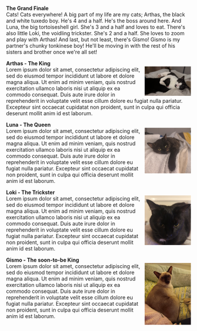 <p>
<br />
<strong>The Grand Finale</strong>
<br />
Cats! Cats everywhere! A big part of my life are my cats; Arthas, the black and white tuxedo boy. He's 4 and a half. He's the boss around here. And Luna, the big tortoiseshell girl. She's 3 and a half and loves to eat. There's also little Loki, the voidling trickster. She's 2 and a half. She loves to zoom and play with Arthas! And last, but not least, there's Gismo! Gismo is my partner's chunky tonkinese boy! He'll be moving in with the rest of his sisters and brother once we're all set!
</p>
<p>
<strong>Arthas - The King</strong>
<br />
<img src="/assets/img/arthas_loki_playing.jpg" class="img-fluid z-depth-1 rounded-circle" width="25%" height="auto" alt="Arthas the King!" align="right" loading="eager" onerror="this.onerror=null; $('.responsive-img-srcset').remove();">
Lorem ipsum dolor sit amet, consectetur adipiscing elit, sed do eiusmod tempor incididunt ut labore et dolore magna aliqua. Ut enim ad minim veniam, quis nostrud exercitation ullamco laboris nisi ut aliquip ex ea commodo consequat. Duis aute irure dolor in reprehenderit in voluptate velit esse cillum dolore eu fugiat nulla pariatur. Excepteur sint occaecat cupidatat non proident, sunt in culpa qui officia deserunt mollit anim id est laborum.
</p>
<p>
<strong>Luna - The Queen</strong>
<br />
<img src="/assets/img/luna.jpg" class="img-fluid z-depth-1 rounded-circle" width="25%" height="auto" alt="Luna the Queen!" align="right" loading="eager" onerror="this.onerror=null; $('.responsive-img-srcset').remove();">
Lorem ipsum dolor sit amet, consectetur adipiscing elit, sed do eiusmod tempor incididunt ut labore et dolore magna aliqua. Ut enim ad minim veniam, quis nostrud exercitation ullamco laboris nisi ut aliquip ex ea commodo consequat. Duis aute irure dolor in reprehenderit in voluptate velit esse cillum dolore eu fugiat nulla pariatur. Excepteur sint occaecat cupidatat non proident, sunt in culpa qui officia deserunt mollit anim id est laborum.
</p>
<p>
<strong>Loki - The Trickster</strong>
<br />
<img src="/assets/img/loki.jpg" class="img-fluid z-depth-1 rounded-circle" width="25%" height="auto" alt="Loki the Trickster!" align="right" loading="eager" onerror="this.onerror=null; $('.responsive-img-srcset').remove();">
Lorem ipsum dolor sit amet, consectetur adipiscing elit, sed do eiusmod tempor incididunt ut labore et dolore magna aliqua. Ut enim ad minim veniam, quis nostrud exercitation ullamco laboris nisi ut aliquip ex ea commodo consequat. Duis aute irure dolor in reprehenderit in voluptate velit esse cillum dolore eu fugiat nulla pariatur. Excepteur sint occaecat cupidatat non proident, sunt in culpa qui officia deserunt mollit anim id est laborum.
</p>
<p>
<strong>Gismo - The soon-to-be King</strong>
<br />
<img src="/assets/img/gismo.jpg" class="img-fluid z-depth-1 rounded-circle" width="25%" height="auto" alt="Gismo the REAL King!!" align="right" loading="eager" onerror="this.onerror=null; $('.responsive-img-srcset').remove();">
Lorem ipsum dolor sit amet, consectetur adipiscing elit, sed do eiusmod tempor incididunt ut labore et dolore magna aliqua. Ut enim ad minim veniam, quis nostrud exercitation ullamco laboris nisi ut aliquip ex ea commodo consequat. Duis aute irure dolor in reprehenderit in voluptate velit esse cillum dolore eu fugiat nulla pariatur. Excepteur sint occaecat cupidatat non proident, sunt in culpa qui officia deserunt mollit anim id est laborum.
</p>
